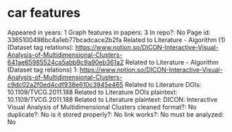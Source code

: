 # car features

Appeared in years: 1
Graph features in papers: 3
In repo?: No
Page id: 3365100498bc4a1eb77bcadcace2b2fa
Related to Literature - Algorithm (1) (Dataset tag relations): https://www.notion.so/DICON-Interactive-Visual-Analysis-of-Multidimensional-Clusters-641ae65985524ca5abb9c9a90eb361a2
Related to Literature - Algorithm (Dataset tag relations) 1: https://www.notion.so/DICON-Interactive-Visual-Analysis-of-Multidimensional-Clusters-c9dc02a2f0ed4cdf938e610c3945e465
Related to Literature DOIs: 10.1109/TVCG.2011.188
Related to Literature DOIs plaintext: 10.1109/TVCG.2011.188
Related to Literature plaintext: DICON: Interactive Visual Analysis of Multidimensional Clusters
cleaned format?: No
duplicate?: No
is it stored properly?: No
link works?: No
must be analyzed: No
